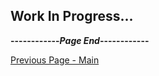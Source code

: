 ## Work In Progress...

**------------_Page End_------------**

[Previous Page - Main](https://simonbestia.github.io/Bully-Modding-and-Documentation/)
